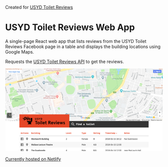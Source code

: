 Created for [USYD Toilet Reviews](https://www.facebook.com/usydlooreviews)

# USYD Toilet Reviews Web App
A single-page React web app that lists reviews from the USYD Toilet Reviews Facebook page in a table and displays the building locations using Google Maps.

Requests the [USYD Toilet Reviews API](https://github.com/notseenee/usydtoiletreviews-api) to get the reviews.

![Screenshot](public/promo.png)

[Currently hosted on Netlify](https://usydtoiletreviews.netlify.com/)
